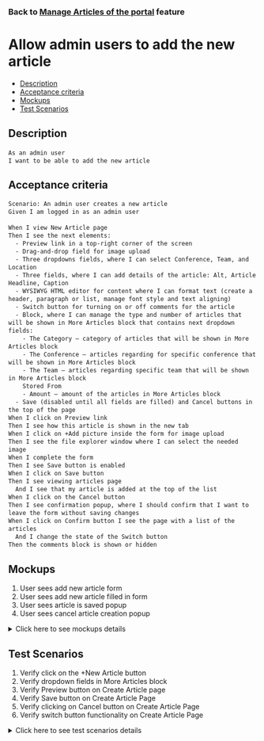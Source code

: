 ### Back to [Manage Articles of the portal](/../../) feature

# Allow admin users to add the new article

- [Description](#description)
- [Acceptance criteria](#acceptance-criteria)
- [Mockups](#mockups)
- [Test Scenarios](#test-scenarios)

## Description

    As an admin user
    I want to be able to add the new article

## Acceptance criteria

    Scenario: An admin user creates a new article
    Given I am logged in as an admin user

    When I view New Article page
    Then I see the next elements:
      - Preview link in a top-right corner of the screen
      - Drag-and-drop field for image upload
      - Three dropdowns fields, where I can select Conference, Team, and Location
      - Three fields, where I can add details of the article: Alt, Article Headline, Caption
      - WYSIWYG HTML editor for content where I can format text (create a header, paragraph or list, manage font style and text aligning)
      - Switch button for turning on or off comments for the article
      - Block, where I can manage the type and number of articles that will be shown in More Articles block that contains next dropdown fields:
        - The Category – category of articles that will be shown in More Articles block
        - The Conference – articles regarding for specific conference that will be shown in More Articles block
        - The Team – articles regarding specific team that will be shown in More Articles block
        Stored From
        - Amount – amount of the articles in More Articles block
      - Save (disabled until all fields are filled) and Cancel buttons in the top of the page
    When I click on Preview link
    Then I see how this article is shown in the new tab
    When I click on +Add picture inside the form for image upload
    Then I see the file explorer window where I can select the needed image
    When I complete the form
    Then I see Save button is enabled
    When I click on Save button
    Then I see viewing articles page
      And I see that my article is added at the top of the list
    When I click on the Cancel button
    Then I see confirmation popup, where I should confirm that I want to leave the form without saving changes
    When I click on Confirm button I see the page with a list of the articles
      And I change the state of the Switch button
    Then the comments block is shown or hidden

## Mockups

1. User sees add new article form
2. User sees add new article filled in form
3. User sees article is saved popup
4. User sees cancel article creation popup

<details>
  <summary>Click here to see mockups details</summary>

**1. User sees add new article form:**

![Add new article form Screen](/products/sport_news_portal/web_application_features/manage_articles/images/add_new_article_form.png)

**2. User sees add new article filled in form:**

![Add new article filled in form Screen](/products/sport_news_portal/web_application_features/manage_articles/images/add_new_article_filled_in_form.png)

**3. User sees article is saved popup:**

![Article is saved popup](/products/sport_news_portal/web_application_features/manage_articles/images/article_saved_popup.png)

**4. User sees cancel article creation popup:**

![Cancel article creation popup](/products/sport_news_portal/web_application_features/manage_articles/images/cancel_article_create_popup.png)

</details>

## Test Scenarios

1. Verify click on the +New Article button
2. Verify dropdown fields in More Articles block
3. Verify Preview button on Create Article page
4. Verify Save button on Create Article Page
5. Verify clicking on Cancel button on Create Article Page
6. Verify switch button functionality on Create Article Page

<details>
  <summary>Click here to see test scenarios details</summary>

### **#1. Verify click on the +New Article button**

|#|Steps|Expected Result
------|-------|----------
|1|Go to sport news site|
|2|Log in your admin account|
|3|Click on any sports category link|
|4|Click on +New Article button|Admin is redirected to Create Article page
|5|Observe the elements on Create Article page|The next elements are present:<br>- Preview link in a top-right corner of the screen<br>- Drag-and-drop field for image upload<br>- Three dropdowns fields<br>- Three fields, where I can add details of the article: Alt, Article Headline, Caption<br>- WYSIWYG HTML editor for content where I can format text<br>- Switch button for turning on or off comments for the article<br>- Block, where I can manage the type and number of articles that will be shown in More Articles block<br>- Save (disabled until all fields are filled) and Cancel buttons in the top of the page

### **#2. Verify dropdown fields in More Articles block**

|#|Steps|Expected Result
------|-------|----------
|1|Go to sport news site|
|2|Log in your admin account|
|3|Click on any sports category link|
|4|Click on +New Article button|Admin is redirected to Create Article page
|5|Observe the elements on Create Article page|
|6|Check what dropdown fields and buttons contain More Article block|More Articles block that contains next dropdown fields:<br>- The Category<br>- The Conference<br>- The Team<br>- Stored From<br>- Amount

### **#3. Verify Preview button on Create Article page**

|#|Steps|Expected Result
------|-------|----------
|1|Go to sport news site|
|2|Log in your admin account|
|3|Click on any sports category link|
|4|Click on +New Article button|Admin is redirected to Create Article page
|5|Complete the needed fields for new Article on the Create Article page|
|6|Click on a Preview link button|Admin will see in the new tab how this article will be shown

### **#4. Verify Save button on Create Article Page**

|#|Steps|Expected Result
------|-------|----------
|1|Go to sport news site|
|2|Log in your admin account|
|3|Click on any sports category link|
|4|Click on +New Article button|Admin is redirected to Create Article page
|5|Complete the needed fields for new Article on the Create Article page|
|6|Click Save button|New article is added at the top of the list

### **#5. Verify clicking on Cancel button on Create Article Page**

|#|Steps|Expected Result
------|-------|----------
|1|Go to sport news site|
|2|Log in your admin account|
|3|Click on any sports category link|
|4|Click on +New Article button|Admin is redirected to Create Article page
|5|Complete the needed fields for new Article on the Create Article page|
|6|Click cancel button|Confirmation popup appears, where admin could confirm leaving the form without saving changes
|7|Click on Confirm button|The page with a list of the articles appears

### **#6. Verify switch button functionality on Create Article Page**

|#|Steps|Expected Result
------|-------|----------
|1|Go to sport news site|
|2|Log in your admin account|
|3|Click on any sports category link|
|4|Click on +New Article button|Admin is redirected to Create Article page
|5|Change the state of the Switch button|The comments block will be shown or hidden

</details>

